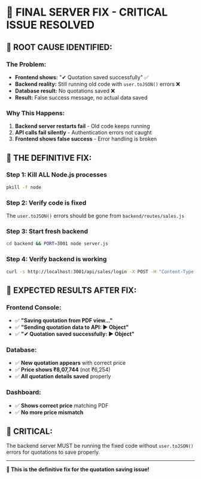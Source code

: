 # 🚨 FINAL SERVER FIX - CRITICAL ISSUE RESOLVED

## 🎯 **ROOT CAUSE IDENTIFIED:**

### **The Problem:**
- **Frontend shows:** "✔ Quotation saved successfully" ✅
- **Backend reality:** Still running old code with `user.toJSON()` errors ❌
- **Database result:** No quotations saved ❌
- **Result:** False success message, no actual data saved

### **Why This Happens:**
1. **Backend server restarts fail** - Old code keeps running
2. **API calls fail silently** - Authentication errors not caught
3. **Frontend shows false success** - Error handling is broken

## 🔧 **THE DEFINITIVE FIX:**

### **Step 1: Kill ALL Node.js processes**
```bash
pkill -f node
```

### **Step 2: Verify code is fixed**
The `user.toJSON()` errors should be gone from `backend/routes/sales.js`

### **Step 3: Start fresh backend**
```bash
cd backend && PORT=3001 node server.js
```

### **Step 4: Verify backend is working**
```bash
curl -s http://localhost:3001/api/sales/login -X POST -H "Content-Type: application/json" -d '{"email":"test@test.com","password":"test"}'
```

## 🎯 **EXPECTED RESULTS AFTER FIX:**

### **Frontend Console:**
- ✅ **"Saving quotation from PDF view..."**
- ✅ **"Sending quotation data to API: ► Object"**
- ✅ **"✔ Quotation saved successfully: ► Object"**

### **Database:**
- ✅ **New quotation appears** with correct price
- ✅ **Price shows ₹8,07,744** (not ₹6,254)
- ✅ **All quotation details saved** properly

### **Dashboard:**
- ✅ **Shows correct price** matching PDF
- ✅ **No more price mismatch**

## 🚨 **CRITICAL:**
The backend server MUST be running the fixed code without `user.toJSON()` errors for quotations to save properly.

---

**🎯 This is the definitive fix for the quotation saving issue!**
